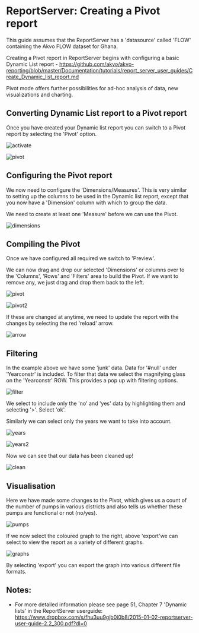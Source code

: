 # ReportServer:  Creating a Pivot report

This guide assumes that the ReportServer has a 'datasource' called 'FLOW' containing the Akvo FLOW dataset for Ghana.

Creating a Pivot report in ReportServer begins with configuring a basic Dynamic List report - https://github.com/akvo/akvo-reporting/blob/master/Documentation/tutorials/report_server_user_guides/Create_Dynamic_list_report.md

Pivot mode offers further possibilities for ad-hoc analysis of data, new visualizations and charting.

##  Converting Dynamic List report to a Pivot report

Once you have created your Dynamic list report you can switch to a Pivot report by selecting the 'Pivot' option.

![activate](https://raw.githubusercontent.com/akvo/akvo-reporting/master/Documentation/tutorials/report_server_user_guides/img/160.png?raw=true "activate")

![pivot](https://raw.githubusercontent.com/akvo/akvo-reporting/master/Documentation/tutorials/report_server_user_guides/img/150.png?raw=true "pivot")

##  Configuring the Pivot report

We now need to configure the 'Dimensions/Measures'.  This is very similar to setting up the columns to be used in the Dynamic list report, except that you now have a 'Dimension' column with which to group the data.

We need to create at least one 'Measure' before we can use the Pivot.

![dimensions](https://raw.githubusercontent.com/akvo/akvo-reporting/master/Documentation/tutorials/report_server_user_guides/img/170.png?raw=true "dimensions")


##  Compiling the Pivot

Once we have configured all required we switch to 'Preview'.

We can now drag and drop our selected 'Dimensions' or columns over to the 'Columns', 'Rows' and 'Filters' area to build the Pivot.  If we want to remove any, we just drag and drop them back to the left.

![pivot](https://raw.githubusercontent.com/akvo/akvo-reporting/master/Documentation/tutorials/report_server_user_guides/img/190.png?raw=true "pivot")

![pivot2](https://raw.githubusercontent.com/akvo/akvo-reporting/master/Documentation/tutorials/report_server_user_guides/img/210.png?raw=true "pivot2")

If these are changed at anytime, we need to update the report with the changes by selecting the red 'reload' arrow.

![arrow](https://raw.githubusercontent.com/akvo/akvo-reporting/master/Documentation/tutorials/report_server_user_guides/img/309.png?raw=true "arrow")

##  Filtering

In the example above we have some 'junk' data.  Data for '#null' under 'Yearconstr' is included. To filter that data we select the magnifying glass on the 'Yearconstr' ROW.  This provides a pop up with filtering options.

![filter](https://raw.githubusercontent.com/akvo/akvo-reporting/master/Documentation/tutorials/report_server_user_guides/img/220.png?raw=true "filter")

We select to include only the 'no' and 'yes' data by highlighting them and selecting '>'.  Select 'ok'.

Similarly we can select only the years we want to take into account.

![years](https://raw.githubusercontent.com/akvo/akvo-reporting/master/Documentation/tutorials/report_server_user_guides/img/250.png?raw=true "years")

![years2](https://raw.githubusercontent.com/akvo/akvo-reporting/master/Documentation/tutorials/report_server_user_guides/img/260.png?raw=true "years2")

Now we can see that our data has been cleaned up!

![clean](https://raw.githubusercontent.com/akvo/akvo-reporting/master/Documentation/tutorials/report_server_user_guides/img/270.png?raw=true "clean")

##  Visualisation

Here we have made some changes to the Pivot, which gives us a count of the number of pumps in various districts and also tells us whether these pumps are functional or not (no/yes).

![pumps](https://raw.githubusercontent.com/akvo/akvo-reporting/master/Documentation/tutorials/report_server_user_guides/img/328.png?raw=true "pumps")

If we now select the coloured graph to the right, above 'export'we can select to view the report as a variety of different graphs.

![graphs](https://raw.githubusercontent.com/akvo/akvo-reporting/master/Documentation/tutorials/report_server_user_guides/img/350.png?raw=true "graphs")

By selecting 'export' you can export the graph into various different file formats.












## Notes:

- For more detailed information please see page 51, Chapter 7 'Dynamic lists' in the ReportServer userguide:  https://www.dropbox.com/s/fhu3uu9gjb0i0b8/2015-01-02-reportserver-user-guide-2.2_300.pdf?dl=0

















